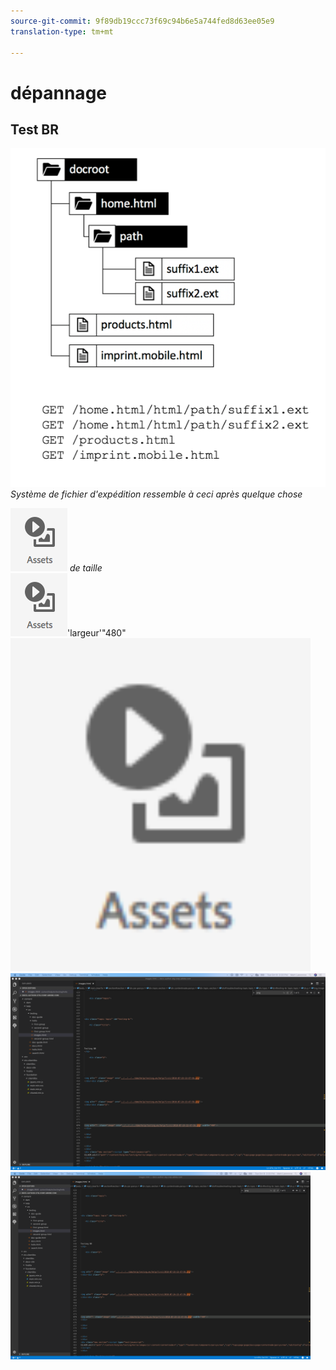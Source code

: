```yaml
---
source-git-commit: 9f89db19ccc73f69c94b6e5a744fed8d63ee05e9
translation-type: tm+mt

---
```

# dépannage

## Test BR
![Il s'agit d'une légende](filesystem-layout-urls-from-dispatcher.png)
*Système de fichier d'expédition ressemble à ceci après quelque chose*

![Pas](assets/2018-07-24-13-47-56.png)
*de taille*
<br>
![Il s'agit d'une légende MD Attr](assets/2018-07-24-13-47-56.png)'largeur'"480"<br>
<img src="assets/2018-07-24-13-47-56.png" width="480"/>
<br>
![avoir un succès fou](big.png)
<br>
<img src="big.png" width="480"/>
